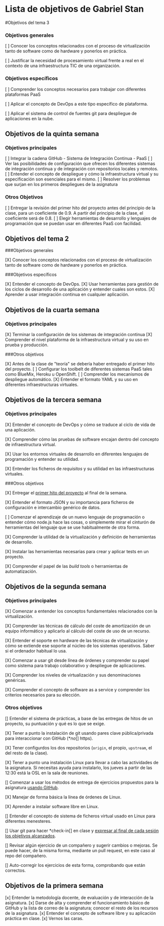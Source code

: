 Lista de objetivos de Gabriel Stan
==================================

#Objetivos del tema 3

### Objetivos generales

[ ] Conocer los conceptos relacionados con el proceso de virtualización tanto de software como de hardware y ponerlos en práctica.

[ ] Justificar la necesidad de procesamiento virtual frente a real en el contexto de una infraestructura TIC de una organización.

### Objetivos específicos

[ ] Comprender los conceptos necesarios para trabajar con diferentes plataformas PaaS

[ ] Aplicar el concepto de DevOps a este tipo específico de plataforma.

[ ] Aplicar el sistema de control de fuentes git para despliegue de aplicaciones en la nube.

## Objetivos de la quinta semana

### Objetivos principales

[ ] Integrar la cadena GitHub - Sistema de Integración Continua - PaaS
[ ] Ver las posibilidades de configuración que ofrecen los diferentes sistemas de integración continua y de integración con repositorios locales y remotos.
[ ] Entender el concepto de despliegue y cómo la infraestructura virtual y su especificación son esenciales para el mismo.
[ ] Resolver los problemas que surjan en los primeros despliegues de la asignatura

### Otros Objetivos
[ ] Entregar la revisión del primer hito del proyecto antes del principio de la clase, para un coeficiente de 0.9. A partir del principio de la clase, el coeficiente será de 0.8.
[ ] Elegir herramientas de desarrollo y lenguajes de programación que se puedan usar en diferentes PaaS con facilidad.

## Objetivos del tema 2

###Objetivos generales

[X] Conocer los conceptos relacionados con el proceso de virtualización tanto de software como de hardware y ponerlos en práctica.

###Objetivos específicos

[X] Entender el concepto de DevOps.
[X] Usar herramientas para gestión de los ciclos de desarrollo de una aplicación y entender cuales son estos.
[X] Aprender a usar integración continua en cualquier aplicación.


## Objetivos de la cuarta semana

### Objetivos principales

[X] Terminar la configuración de los sistemas de integración continua
[X] Comprender el nivel plataforma de la infraestructura virtual y su uso en prueba y producción.

###Otros objetivos

[X] Antes de la clase de "teoría" se debería haber entregado el primer hito del proyecto.
[ ] Configurar los toolbelt de diferentes sistemas PaaS tales como BlueMix, Heroku u OpenShift.
[ ] Comprender los mecanismos de despliegue automático.
[X] Entender el formato YAML y su uso en diferentes infraestructuras virtuales.


## Objetivos de la tercera semana

### Objetivos principales


[X] Entender el concepto de DevOps y cómo se traduce al ciclo de vida de una aplicación.

[X] Comprender cómo las pruebas de software encajan dentro del concepto de infraestructura virtual.

[X] Usar los entornos virtuales de desarrollo en diferentes lenguajes de programación y entender su utilidad.

[X] Entender los ficheros de *requisitos* y su utilidad en las infraestructuras virtuales.

###Otros objetivos

[X] Entregar el [primer hito del proyecto](http://jj.github.io/IV/documentos/practicas/1.Infraestructura) al final de la semana.

[X] Entender el formato JSON y su importancia para ficheros de configuración e intercambio genérico de datos. 

[ ] Comenzar el aprendizaje de un nuevo lenguaje de programación o entender cómo node.js hace las cosas, o simplemente mirar el cinturón de herramientas del lenguaje que se use habitualmente de otra forma.

[X] Comprender la utilidad de la virtualización y definición de herramientas de desarrollo.

[X] Instalar las herramientas necesarias para crear y aplicar tests en un proyecto.

[X] Comprender el papel de las *build tools* o herramientas de automatización. 


## Objetivos de la segunda semana

### Objetivos principales

[X] Comenzar a entender los conceptos fundamentales relacionados con la virtualización.

[X] Comprender las técnicas de cálculo del coste de amortización de un equipo informático y aplicarlo al cálculo del coste de uso de un recurso.

[X] Entender el soporte en hardware de las técnicas de virtualización y cómo se extiende ese soporte al núcleo de los sistemas operativos. Saber si el ordenador habitual lo usa.

[X] Comenzar a usar git desde línea de órdenes y comprender su papel como sistema para trabajo colaborativo y despliegue de aplicaciones.

[X] Comprender los niveles de virtualización y sus denominaciones genéricas.

[X] Comprender el concepto de software as a service y comprender los criterios necesarios para su elección.

### Otros objetivos

[] Entender el sistema de prácticas, a base de las entregas de hitos de un proyecto, su puntuación y qué es lo que se exige. 

[X] Tener a punto la instalación de git usando pares clave pública/privada para interaccionar con GitHub (**no*[] https).

[X] Tener configurdos los dos repositorios (`origin`, el propio, `upstream`, el del resto de la clase). 

[X] Tener a punto una instalación Linux para llevar a cabo las actividades de la asignatura. Si necesitas ayuda para instalarlo, los jueves a partir de las 12:30 está la OSL en la sala de reuniones.

[] Comenzar a usar los métodos de entrega de ejercicios propuestos para la asignatura [usando GitHub](../ejercicios/README.md). 

[X] Manejar de forma básica la línea de órdenes de Linux.

[X] Aprender a instalar software libre en Linux.

[] Entender el concepto de sistema de ficheros virtual usado en Linux para diferentes menesteres.

[] Usar git para hacer *check-in[] en clase y [expresar al final de cada sesión los objetivos alcanzados](Cumpliendo_Objetivos.md).

[] Revisar algún ejercicio de un compañero y sugerir cambios o mejoras. Se puede hacer, de la misma forma, mediante un pull request, en este caso al repo del compañero.

[] Auto-corregir los ejercicios de esta forma, comprobando que están correctos.


## Objetivos de la primera semana

[x] Entender la metodología docente, de evaluación y de interacción de la asignatura.
[x] Darse de alta y comprender el funcionamiento básico de GitHub y la lista de correo de la asignatura; conocer el resto de los recursos de la asignatura.
[x] Entender el concepto de software libre y su aplicación práctica en clase.
[x] Vernos las caras.